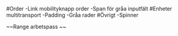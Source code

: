 #Order
-Link mobilityknapp order
-Span för gråa inputfält
#Enheter multitransport
-Padding
-Gråa rader
#Övrigt 
-Spinner

 ~~Range arbetspass ~~